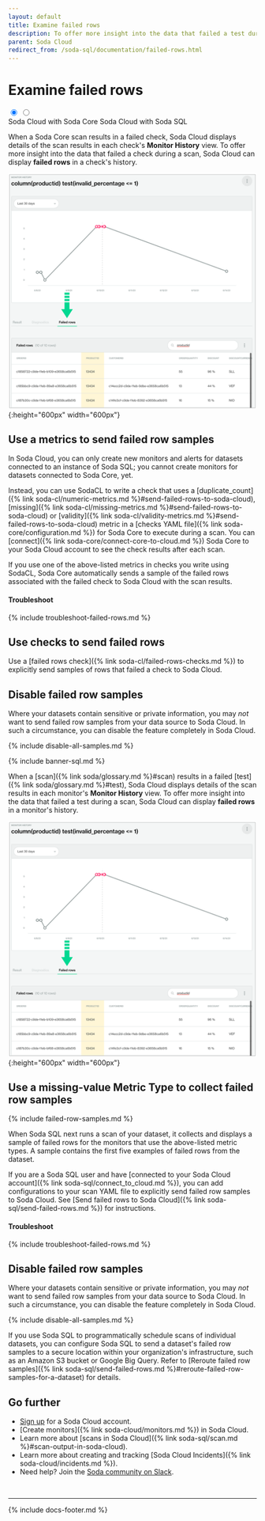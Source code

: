 ```yaml
---
layout: default
title: Examine failed rows
description: To offer more insight into the data that failed a test during a scan, Soda Cloud can display failed rows in a monitor’s history.
parent: Soda Cloud
redirect_from: /soda-sql/documentation/failed-rows.html
---
```


# Examine failed rows


<div class="warpper">
  <input class="radio" id="one" name="group" type="radio" checked>
  <input class="radio" id="two" name="group" type="radio">
  <div class="tabs">
  <label class="tab" id="one-tab" for="one">Soda Cloud with Soda Core </label>
  <label class="tab" id="two-tab" for="two">Soda Cloud with Soda SQL</label>
    </div>
  <div class="panels">
  <div class="panel" id="one-panel" markdown="1">

When a Soda Core scan results in a failed check, Soda Cloud displays details of the scan results in each check's **Monitor History** view. To offer more insight into the data that failed a check during a scan, Soda Cloud can display **failed rows** in a check's history. 

![failed-rows](/assets/images/failed-rows.png){:height="600px" width="600px"}

## Use a metrics to send failed row samples

In Soda Cloud, you can only create new monitors and alerts for datasets connected to an instance of Soda SQL; you cannot create monitors for datasets connected to Soda Core, yet. 

Instead, you can use SodaCL to write a check that uses a [duplicate_count]({% link soda-cl/numeric-metrics.md %}#send-failed-rows-to-soda-cloud), [missing]({% link soda-cl/missing-metrics.md %}#send-failed-rows-to-soda-cloud) or [validity]({% link soda-cl/validity-metrics.md %}#send-failed-rows-to-soda-cloud) metric in a [checks YAML file]({% link soda-core/configuration.md %}) for Soda Core to execute during a scan. You can [connect]({% link soda-core/connect-core-to-cloud.md %}) Soda Core to your Soda Cloud account to see the check results after each scan. 

If you use one of the above-listed metrics in checks you write using SodaCL, Soda Core automatically sends a sample of the failed rows associated with the failed check to Soda Cloud with the scan results.
<br />

#### Troubleshoot

{% include troubleshoot-failed-rows.md %}



## Use checks to send failed rows 

Use a [failed rows check]({% link soda-cl/failed-rows-checks.md %}) to explicitly send samples of rows that failed a check to Soda Cloud.

## Disable failed row samples

Where your datasets contain sensitive or private information, you may *not* want to send failed row samples from your data source to Soda Cloud. In such a circumstance, you can disable the feature completely in Soda Cloud.

{% include disable-all-samples.md %}

  </div>
  <div class="panel" id="two-panel" markdown="1">

{% include banner-sql.md %}

When a [scan]({% link soda/glossary.md %}#scan) results in a failed [test]({% link soda/glossary.md %}#test), Soda Cloud displays details of the scan results in each monitor's **Monitor History** view. To offer more insight into the data that failed a test during a scan, Soda Cloud can display **failed rows** in a monitor's history. 

![failed-rows](/assets/images/failed-rows.png){:height="600px" width="600px"}

## Use a missing-value Metric Type to collect failed row samples

{% include failed-row-samples.md %}

When Soda SQL next runs a scan of your dataset, it collects and displays a sample of failed rows for the monitors that use the above-listed metric types. A sample contains the first five examples of failed rows from the dataset.

If you are a Soda SQL user and have [connected to your Soda Cloud account]({% link soda-sql/connect_to_cloud.md %}), you can add configurations to your scan YAML file to explicitly send failed row samples to Soda Cloud. See [Send failed rows to Soda Cloud]({% link soda-sql/send-failed-rows.md %}) for instructions.

#### Troubleshoot

{% include troubleshoot-failed-rows.md %}

## Disable failed row samples

Where your datasets contain sensitive or private information, you may *not* want to send failed row samples from your data source to Soda Cloud. In such a circumstance, you can disable the feature completely in Soda Cloud.

{% include disable-all-samples.md %}

If you use Soda SQL to programmatically schedule scans of individual datasets, you can configure Soda SQL to send a dataset's failed row samples to a secure location within your organization's infrastructure, such as an Amazon S3 bucket or Google Big Query. Refer to [Reroute failed row samples]({% link soda-sql/send-failed-rows.md %}#reroute-failed-row-samples-for-a-dataset) for details.


  </div>
  </div>
</div>

## Go further

* <a href="https://cloud.soda.io/signup" target="_blank"> Sign up</a> for a Soda Cloud account.
* [Create monitors]({% link soda-cloud/monitors.md %}) in Soda Cloud.
* Learn more about [scans in Soda Cloud]({% link soda-sql/scan.md %}#scan-output-in-soda-cloud).
* Learn more about creating and tracking [Soda Cloud Incidents]({% link soda-cloud/incidents.md %}).
* Need help? Join the <a href="http://community.soda.io/slack" target="_blank"> Soda community on Slack</a>.

<br />

---
{% include docs-footer.md %}